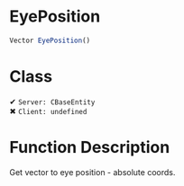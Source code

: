 # EyePosition
```js
Vector EyePosition()
```
# Class
✔ `Server: CBaseEntity`  
✖ `Client: undefined`  

# Function Description
Get vector to eye position - absolute coords.
